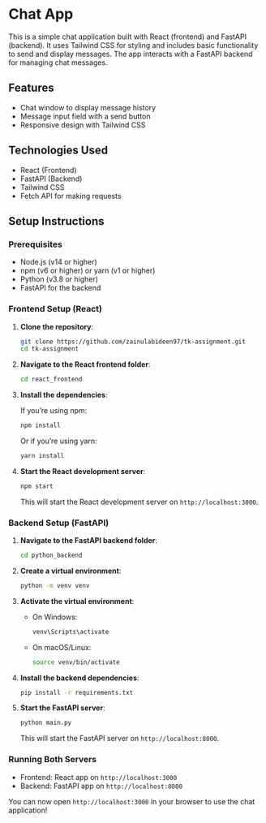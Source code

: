 # Chat App

This is a simple chat application built with React (frontend) and FastAPI (backend). It uses Tailwind CSS for styling and includes basic functionality to send and display messages. The app interacts with a FastAPI backend for managing chat messages.

## Features

- Chat window to display message history
- Message input field with a send button
- Responsive design with Tailwind CSS

## Technologies Used

- React (Frontend)
- FastAPI (Backend)
- Tailwind CSS
- Fetch API for making requests

## Setup Instructions

### Prerequisites

- Node.js (v14 or higher)
- npm (v6 or higher) or yarn (v1 or higher)
- Python (v3.8 or higher)
- FastAPI for the backend

### Frontend Setup (React)

1. **Clone the repository**:

   ```bash
   git clone https://github.com/zainulabideen97/tk-assignment.git
   cd tk-assignment
   ```

2. **Navigate to the React frontend folder**:

   ```bash
   cd react_frontend
   ```

3. **Install the dependencies**:

   If you’re using npm:

   ```bash
   npm install
   ```

   Or if you’re using yarn:

   ```bash
   yarn install
   ```

4. **Start the React development server**:

   ```bash
   npm start
   ```

   This will start the React development server on `http://localhost:3000`.

### Backend Setup (FastAPI)

1. **Navigate to the FastAPI backend folder**:

   ```bash
   cd python_backend
   ```

2. **Create a virtual environment**:

   ```bash
   python -m venv venv
   ```

3. **Activate the virtual environment**:

   - On Windows:

     ```bash
     venv\Scripts\activate
     ```

   - On macOS/Linux:

     ```bash
     source venv/bin/activate
     ```

4. **Install the backend dependencies**:

   ```bash
   pip install -r requirements.txt
   ```

5. **Start the FastAPI server**:

   ```bash
   python main.py
   ```

   This will start the FastAPI server on `http://localhost:8000`.

### Running Both Servers

- Frontend: React app on `http://localhost:3000`
- Backend: FastAPI app on `http://localhost:8000`

You can now open `http://localhost:3000` in your browser to use the chat application!
